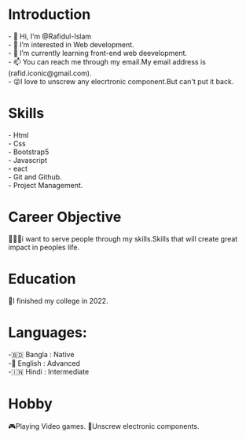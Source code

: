 <h1>Introduction</h1>
- 👋 Hi, I’m @Rafidul-Islam<br>
- 👀 I’m interested in Web development.<br>
- 🌱 I’m currently learning front-end web deevelopment.<br>
- 📫 You can reach me through my email.My email address is (rafid.iconic@gmail.com).<br>
- 😜I love to unscrew any elecrtronic component.But can't put it back.

<h1>Skills</h1>
- Html<br>
- Css<br>
- Bootstrap5<br>
- Javascript<br>
- eact<br>
- Git and Github.<br>
- Project Management.<br>

<h1>Career Objective</h1>
👨🏾‍💻i want to serve people through my skills.Skills that will create great impact in peoples life.

<h1>Education</h1>
📖I finished my college in 2022.

<h1>Languages:</h1>
-🇧🇩 Bangla : Native<br>
-🏴󠁧󠁢󠁥󠁮󠁧󠁿 English : Advanced<br>
-🇮🇳 Hindi : Intermediate<br>

<h1>Hobby</h1>
🎮Playing Video games.
🤖Unscrew electronic components.
<!---
Rafidul-Islam/Rafidul-Islam is a ✨ special ✨ repository because its `README.md` (this file) appears on your GitHub profile.
You can click the Preview link to take a look at your changes.
--->
